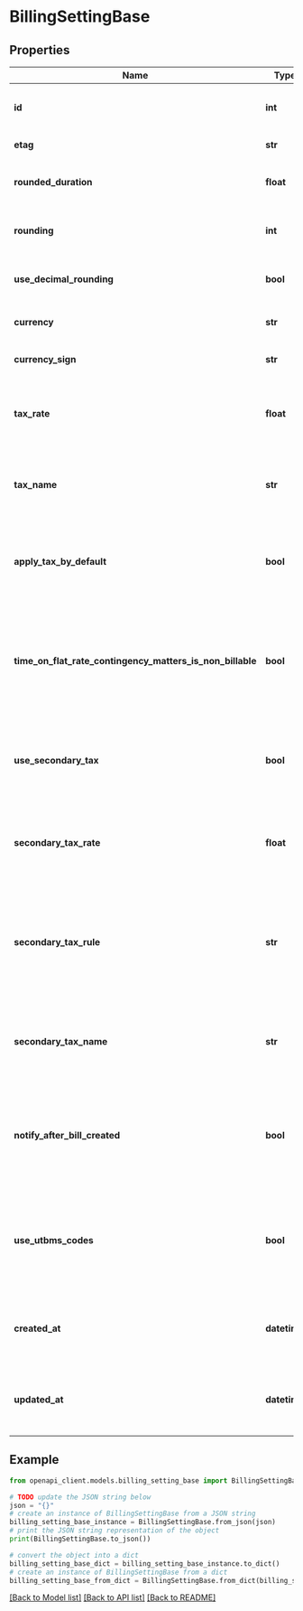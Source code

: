 # BillingSettingBase


## Properties

Name | Type | Description | Notes
------------ | ------------- | ------------- | -------------
**id** | **int** | Unique identifier for the *BillingSetting* | [optional] 
**etag** | **str** | ETag for the *BillingSetting* | [optional] 
**rounded_duration** | **float** | Rounded equivalent of duration submitted | [optional] 
**rounding** | **int** | Minute increment for time rounding | [optional] 
**use_decimal_rounding** | **bool** | Round time to two decimal places | [optional] 
**currency** | **str** | Current user setting of currency | [optional] 
**currency_sign** | **str** | The sign of the current currency | [optional] 
**tax_rate** | **float** | Rate applied for primary tax on invoices using this BillingSetting | [optional] 
**tax_name** | **str** | Name shown for primary tax on invoices using this BillingSetting | [optional] 
**apply_tax_by_default** | **bool** | Used to determine if primary tax should be applied to invoices by default | [optional] 
**time_on_flat_rate_contingency_matters_is_non_billable** | **bool** | Used to determine if hourly time entries on flat rate or contingency fee matters should be non-billable by default | [optional] 
**use_secondary_tax** | **bool** | Used to determine if secondary tax applies to invoices using this BillingSetting | [optional] 
**secondary_tax_rate** | **float** | Rate applied for secondary tax on invoices using this BillingSetting | [optional] 
**secondary_tax_rule** | **str** | Used to determine if secondary tax should be applied separately or additionally to primary tax | [optional] 
**secondary_tax_name** | **str** | Name shown for secondary tax on invoices using this BillingSetting | [optional] 
**notify_after_bill_created** | **bool** | Flag to indicate if users should have the option to notify other users when generating a bill | [optional] 
**use_utbms_codes** | **bool** | Controls usage of UTBMS codes, allowing creation of coded time entries and expenses | [optional] 
**created_at** | **datetime** | The time the *BillingSetting* was created (as a ISO-8601 timestamp) | [optional] 
**updated_at** | **datetime** | The time the *BillingSetting* was last updated (as a ISO-8601 timestamp) | [optional] 

## Example

```python
from openapi_client.models.billing_setting_base import BillingSettingBase

# TODO update the JSON string below
json = "{}"
# create an instance of BillingSettingBase from a JSON string
billing_setting_base_instance = BillingSettingBase.from_json(json)
# print the JSON string representation of the object
print(BillingSettingBase.to_json())

# convert the object into a dict
billing_setting_base_dict = billing_setting_base_instance.to_dict()
# create an instance of BillingSettingBase from a dict
billing_setting_base_from_dict = BillingSettingBase.from_dict(billing_setting_base_dict)
```
[[Back to Model list]](../README.md#documentation-for-models) [[Back to API list]](../README.md#documentation-for-api-endpoints) [[Back to README]](../README.md)


